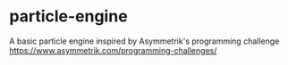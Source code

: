 # particle-engine
A basic particle engine inspired by Asymmetrik's programming challenge https://www.asymmetrik.com/programming-challenges/
